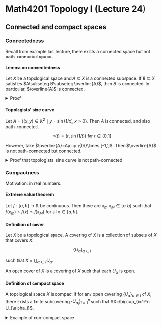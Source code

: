# Math4201 Topology I (Lecture 24)

## Connected and compact spaces

### Connectedness

Recall from example last lecture, there exists a connected space but not path-connected space.

#### Lemma on connectedness

Let $X$ be a topological space and $A\subseteq X$ is a connected subspace. If $B\subseteq X$ satisfies $A\subseteq B\subseteq \overline{A}$, then $B$ is connected. In particular, $\overline{A}$ is connected.

<details>
<summary>Proof</summary>

Assume that $B$ is not connected. In particular, there are open subspaces $U$ and $V$ of $X$ such that $U\cap B, V\cap B$ is a separation of $B$.

Take $U\cap A, V\cap A$, we show that this gives a separation of $A$.

(i) Since $U,V$ are open, $U\cap A, V\cap A$ are open in $A$.

(ii) Since $(U\cap B)\cap (V\cap B)=\emptyset$, $(U\cap A)\cap (V\cap A)=\emptyset$.

(iii) Since $(U\cap B)\cup (V\cap B)=B$, any point in $B$ is in either $U\cap B$ or $V\cap B$.

Since $A\subseteq B$, $(U\cap A)\cup (V\cap A)=A$.

(iv) $U\cap A$ and $V\cap A$ is nonempty by assumption $U\cap B$ is nonempty and contains $x\in B\cap U\subseteq \overline{A}$. So any open neighborhood of $x$ have non-empty intersection $x'\in A$, so $x'\in U\cap A$ and $U\cap A$ is nonempty. Similarly, $V\cap A$ is nonempty.

So $U\cap A$ and $V\cap A$ is a separation of $A$, which contradicts the assumption that $A$ is connected.

Therefore, $B$ is connected.

</details>

#### Topologists' sine curve

Let $A=\{(x,y)\in \mathbb{R}^2\mid y=\sin(1/x), x>0\}$. Then $A$ is connected, and also path-connected.

$$
\gamma(t) = (t, \sin(1/t)) \text{ for } t\in (0,1]
$$

However, take $\overline{A}=A\cup \{0\}\times [-1,1]$. Then $\overline{A}$ is not path-connected but connected.

<details>
<summary>Proof that topologists' sine curve is not path-connected</summary>

We want to show $X=\overline{A}$ has no continuous path

$$
\gamma:([0,1])\to X
$$

such that $\gamma(0)=(0,0)$ and $\gamma(1)=(1,\sin(1))$.

If there exists such a path, let $t_0\in [0,1]$ be defined as

$$
t_0=\sup\{t\in [0,1]\mid \gamma(t)=(0,x), x\in [0,1]\}
$$

By the assumption on $t_0$, we can find a sequence $\{t_n\}_{n\in\mathbb{N}_+}\subseteq A$ such that $t_n\to t$.

By continuity of $\gamma$, we have $\gamma(t_n)\to \gamma(t_0)$, $(0,y_n)\to (0,y_0)$.

Now focus on the restriction of $\gamma$ to $[t_0,1]$, $\gamma:[t_0,1]\to X$, $\gamma(t_0)=(0,y_0)$, $\gamma(1)=(1,\sin(1))$.

$t\in (t_0,1]$, then $\gamma(t)\in$ graph of $y=\sin(1/x)$.

Consider $\pi$ be the projection map to $x$-axis, $\pi\circ \gamma:[t_0,1]\to \mathbb{R}$, $\pi\circ \gamma(t_0)=0$ and $\pi\circ \gamma(1)=1$.

In particular, there is a sequence $s_n\in [t_0,1]$ such that $s_n\to t_0$ and $\pi\circ \gamma(s_n)=\frac{1}{n\pi+\frac{\pi}{2}}$. (using intermediate value theorem)

Then $\gamma(s_n)=(\frac{1}{n\pi},\sin(n\pi+\frac{\pi}{2}))=(\frac{1}{n\pi},(-1)^n)$.

Since as $s_n\to t_0$, and $\gamma$ is continuous, then we get a contradiction that the sequence $\gamma(s_n)$ should converge to $(0,t_0)$ where it is not.

</details>

### Compactness

Motivation: in real numbers.

#### Extreme value theorem

Let $f:[a,b]\to \mathbb{R}$ be continuous. Then there are $x_m,x_M\in [a,b]$ such that $f(x_m)\leq f(x)\leq f(x_M)$ for all $x\in [a,b]$.

#### Definition of cover

Let $X$ be a topological space. A covering of $X$ is a collection of subsets of $X$ that covers $X$.

$$
\{U_\alpha\}_{\alpha\in I}
$$

such that $X=\bigcup_{\alpha\in I} U_\alpha$.

An open cover of $X$ is a covering of $X$ such that each $U_\alpha$ is open.

#### Definition of compact space

A topological space $X$ is compact if for any open covering $\{U_\alpha\}_{\alpha\in I}$ of $X$, there exists a finite subcovering $\{U_{\alpha_i}\}_{i=1}^n$ such that $X=\bigcup_{i=1}^n U_{\alpha_i}$.

<details>
<summary>Example of non-compact space</summary>

Consider the interval $(0,1]$, the open covering $(\frac{1}{n},1]$ open in $(0,1]$, $\{(\frac{1}{n},1]\}_{n\in \mathbb{N}_+}$ has no finite subcovering.

</details>
